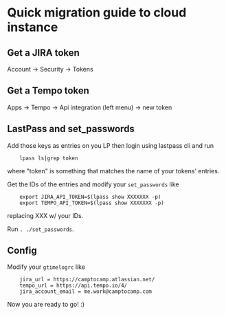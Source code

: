 # Quick migration guide to cloud instance


## Get a JIRA token

Account -> Security -> Tokens

## Get a Tempo token

Apps -> Tempo -> Api integration (left menu) -> new token


## LastPass and set_passwords

Add those keys as entries on you LP then login using lastpass cli and run

```
    lpass ls|grep token
```

where "token" is something that matches the name of your tokens' entries.

Get the IDs of the entries and modify your `set_passwords` like

```
    export JIRA_API_TOKEN=$(lpass show XXXXXXX -p)
    export TEMPO_API_TOKEN=$(lpass show XXXXXXX -p)
```

replacing XXX w/ your IDs.

Run `. ./set_passwords`.


## Config

Modify your `gtimelogrc` like

```
    jira_url = https://camptocamp.atlassian.net/
    tempo_url = https://api.tempo.io/4/
    jira_account_email = me.work@camptocamp.com
```

Now you are ready to go! :)

